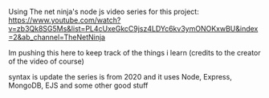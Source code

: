 Using The net ninja's node js 
video series for this project:
https://www.youtube.com/watch?v=zb3Qk8SG5Ms&list=PL4cUxeGkcC9jsz4LDYc6kv3ymONOKxwBU&index=2&ab_channel=TheNetNinja

Im pushing this here to keep track of the things i learn
(credits to the creator of the video of course)

syntax is update
the series is from 2020 and it uses Node, Express, MongoDB, EJS and some other good stuff
